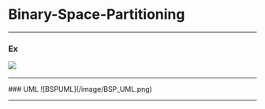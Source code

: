 # Binary-Space-Partitioning   
   
<hr>   
<h3>Ex</h3>   
<image src="./image/bsp_result.PNG"/>
<hr>
### UML   
![BSPUML](/image/BSP_UML.png)
<hr>   

